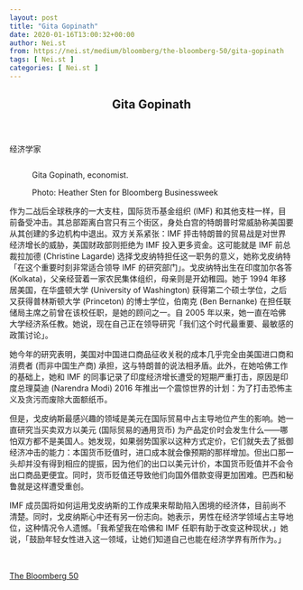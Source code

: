 ```yaml
---
layout: post
title: "Gita Gopinath"
date: 2020-01-16T13:00:32+00:00
author: Nei.st
from: https://nei.st/medium/bloomberg/the-bloomberg-50/gita-gopinath
tags: [ Nei.st ]
categories: [ Nei.st ]
---
```


<article class="post-15288 post type-post status-publish format-standard hentry category-the-bloomberg-50" id="post-15288">
 <header class="page-header medium Archives">
  <div class="page-header__image">
  </div>
  <div class="page-header__content">
   <h1 class="page-title text-align-center">
    Gita Gopinath
   </h1>
  </div>
 </header>
 <div class="entry-content aesop-entry-content" id="post-15288-content">
  <link as="font" crossorigin="anonymous" href="//cdn.jsdelivr.net/gh/0nd1jyU39XQ/_/glyph/font-face/0uIzqoZjSuJfvSBnvgXTcApMtcVhMcpr.woff" rel="preload" type="font/woff"/>
  <link as="font" crossorigin="anonymous" href="//cdn.jsdelivr.net/gh/0nd1jyU39XQ/_/glyph/font-face/1sTnSLZWDKucPX6SAk.woff" rel="preload" type="font/woff"/>
  <p class="blog-post__description">
   经济学家
  </p>
  <span id="more-15288">
  </span>
  <div class="container img">
   <div class="aspectRatioPlaceholder">
    <div class="progressiveMedia" data-height="1467" data-width="2200">
     <img alt="" class="progressiveMedia-image" data-src="https://cdn.jsdelivr.net/gh/0nd1jyU39XQ/_/img/1/iZtoNalXfM4w.jpg" src="https://cdn.jsdelivr.net/gh/0nd1jyU39XQ/_/img/1/iZtoNalXfM4w.jpg"/>
    </div>
   </div>
   <div class="aesop-image-component">
    <figure class="aesop-image-component-image aesop-component-align-center aesop-image-component-caption-left">
     <figcaption class="aesop-image-component-caption">
      <p class="aesop-cap-description">
       Gita Gopinath, economist.
      </p>
      <p class="aesop-cap-cred">
       Photo: Heather Sten for Bloomberg Businessweek
      </p>
     </figcaption>
    </figure>
   </div>
  </div>
  <p>
   作为二战后全球秩序的一大支柱，国际货币基金组织 (IMF) 和其他支柱一样，目前备受冲击。其总部距离白宫只有三个街区，身处白宫的特朗普时常威胁称美国要从其创建的多边机构中退出。双方关系紧张：IMF 抨击特朗普的贸易战是对世界经济增长的威胁，美国财政部则拒绝为 IMF 投入更多资金。这可能就是 IMF 前总裁拉加德 (Christine Lagarde) 选择戈皮纳特担任这一职务的意义，她称戈皮纳特「在这个重要时刻非常适合领导 IMF 的研究部门」。戈皮纳特出生在印度加尔各答 (Kolkata)，父亲经营着一家农民集体组织，母亲则是开幼稚园。她于 1994 年移居美国，在华盛顿大学 (University of Washington) 获得第二个硕士学位，之后又获得普林斯顿大学 (Princeton) 的博士学位，伯南克 (Ben Bernanke) 在担任联储局主席之前曾在该校任职，是她的顾问之一。自 2005 年以来，她一直在哈佛大学经济系任教。她说，现在自己正在领导研究「我们这个时代最重要、最敏感的政策讨论」。
  </p>
  <p>
   她今年的研究表明，美国对中国进口商品征收关税的成本几乎完全由美国进口商和消费者 (而非中国生产商) 承担，这与特朗普的说法相矛盾。此外，在她哈佛工作的基础上，她和 IMF 的同事记录了印度经济增长遭受的短期严重打击，原因是印度总理莫迪 (Narendra Modi) 2016 年推出一个震惊世界的计划：为了打击恐怖主义及贪污而废除大面额纸币。
  </p>
  <p>
   但是，戈皮纳斯最感兴趣的领域是美元在国际贸易中占主导地位产生的影响。她一直研究当买卖双方以美元 (国际贸易的通用货币) 为产品定价时会发生什么——哪怕双方都不是美国人。她发现，如果弱势国家以这种方式定价，它们就失去了抵御经济冲击的能力：本国货币贬值时，进口成本就会像预期的那样增加。但出口那一头却并没有得到相应的提振，因为他们的出口以美元计价，本国货币贬值并不会令出口商品更便宜。同时，货币贬值还导致他们向国外借款变得更加困难。巴西和秘鲁就是这样遭受重创。
  </p>
  <p>
   IMF 成员国将如何运用戈皮纳斯的工作成果来帮助陷入困境的经济体，目前尚不清楚。同时，戈皮纳斯心中还有另一份志向。她表示，男性在经济学领域占主导地位，这种情况令人遗憾。「我希望我在哈佛和 IMF 任职有助于改变这种现状，」她说，「鼓励年轻女性进入这一领域，让她们知道自己也能在经济学界有所作为。」
  </p>
  <div class="container img">
   <a href="https://nei.st/category/medium/bloomberg/the-bloomberg-50">
    <div class="aspectRatioPlaceholder">
     <div class="progressiveMedia" data-height="2000" data-width="1500">
      <img alt="" class="progressiveMedia-image lazyload" data-src="https://cdn.jsdelivr.net/gh/0nd1jyU39XQ/_/img/1/i8.Ij.d_HDcc.jpg" src="https://cdn.jsdelivr.net/gh/0nd1jyU39XQ/_/img/1/i8.Ij.d_HDcc.jpg"/>
     </div>
    </div>
   </a>
  </div>
  <div class="container ag ah">
   <div class="fe n el">
    <a class="dt du bn bo bp bq br bs bt bu dv dw bx by dx dy" href="https://nei.st/medium/bloomberg-businessweek?source=https://www.bloomberg.com/news/articles/2019-12-04/gita-gopinath-is-the-imf-s-new-economic-growth-genius">
     <div class="c ff fg ag ah fh el fi fj ce fk fl fm fn fo fp fq fr fs ft fu">
      <div class="bs em en eo ep eq fv ah fw fg ag bm eu fx q fy fz p ac">
      </div>
     </div>
    </a>
   </div>
  </div>
  <div class="code-block code-block-2" style="margin: 8px 0; clear: both;">
   <br/>
   <div class="container ads_KbHEVhh8Rw">
    <div class="card card--blog post-sidebar">
     <div class="card-body">
      <div class="logo_ngcontent-kty-0">
      </div>
      <div class="iframe-blocker U6XAMK63Vh00WqvF2BacIQ">
       <div class="background-h60B">
       </div>
       <div class="WumZiPCS4MeMw4pxQ">
       </div>
      </div>
     </div>
     <div class="card-footer">
      <div class="card-footer-wrapper" layout="row bottom-left">
      </div>
     </div>
    </div>
   </div>
  </div>
 </div>
 <footer class="entry-footer">
  <div class="categories icon-link">
   <a href="https://nei.st/category/medium/bloomberg/the-bloomberg-50" rel="category tag">
    The Bloomberg 50
   </a>
  </div>
 </footer>
</article>

